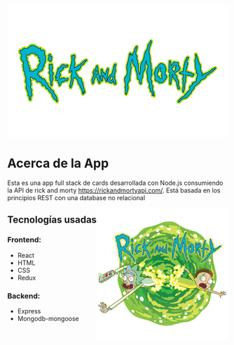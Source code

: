 <p align="center">
  <img height=300" width="600" src="./title.png" />
</p>

# Acerca de la App

Esta es una app full stack de cards desarrollada con Node.js consumiendo la API de rick and morty https://rickandmortyapi.com/. Está basada en los principios REST con una database no relacional

<img alt="Draw" align="right" height="300"  width="300" src="./rick-and-morty.png" />

## Tecnologías usadas
### Frontend:
* React
* HTML
* CSS
* Redux
### Backend:
* Express
* Mongodb-mongoose
